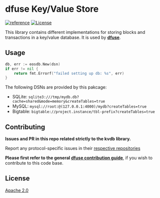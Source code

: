 # dfuse Key/Value Store

[![reference](https://img.shields.io/badge/godoc-reference-5272B4.svg?style=flat-square)](https://pkg.go.dev/github.com/dfuse-io/kvdb)
[![License](https://img.shields.io/badge/License-Apache%202.0-blue.svg)](https://opensource.org/licenses/Apache-2.0)


This library contains different implementations for storing blocks and transactions in a key/value database.
It is used by **[dfuse](https://github.com/dfuse-io/dfuse)**.

## Usage

```go
db, err := eosdb.New(dsn)
if err != nil {
    return fmt.Errorf("failed setting up db: %s", err)
}
```

The following DSNs are provided by this pakcage:

* SQLite: `sqlite3:///tmp/mydb.db?cache=shared&mode=memory&createTables=true`
* MySQL: `mysql://root:@(127.0.0.1:4000)/mydb?createTables=true`
* Bigtable: `bigtable://project.instance/tbl-prefix?createTables=true`

## Contributing

**Issues and PR in this repo related strictly to the kvdb library.**

Report any protocol-specific issues in their
[respective repositories](https://github.com/dfuse-io/dfuse#protocols)

**Please first refer to the general
[dfuse contribution guide](https://github.com/dfuse-io/dfuse/blob/master/CONTRIBUTING.md)**,
if you wish to contribute to this code base.


## License

[Apache 2.0](LICENSE)
